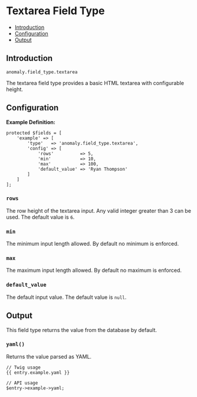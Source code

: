 # Textarea Field Type

- [Introduction](#introduction)
- [Configuration](#configuration)
- [Output](#output)


<a name="introduction"></a>
## Introduction

`anomaly.field_type.textarea`

The textarea field type provides a basic HTML textarea with configurable height.


<a name="configuration"></a>
## Configuration

**Example Definition:**

    protected $fields = [
        'example' => [
            'type'   => 'anomaly.field_type.textarea',
            'config' => [
                'rows'          => 5,
                'min'           => 10,
                'max'           => 100,
                'default_value' => 'Ryan Thompson'
            ]
        ]
    ];

### `rows`

The row height of the textarea input. Any valid integer greater than 3 can be used. The default value is `6`.

### `min`

The minimum input length allowed. By default no minimum is enforced.

### `max`

The maximum input length allowed. By default no maximum is enforced.

### `default_value`

The default input value. The default value is `null`.


<a name="output"></a>
## Output

This field type returns the value from the database by default.

### `yaml()`

Returns the value parsed as YAML.

    // Twig usage
    {{ entry.example.yaml }}
    
    // API usage
    $entry->example->yaml;
